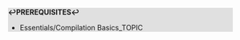 <div style="margin:2em; background-color: #e0e0e0;">

<strong>↩PREREQUISITES↩</strong>

 * Essentials/Compilation Basics_TOPIC

</div>


